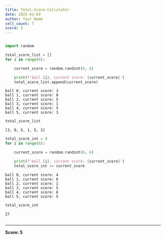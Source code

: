 ```yaml
---
title: Total-Score-Calculator
date: 2025-01-03
author: Your Name
cell_count: 7
score: 5
---
```


```python

```


```python
import random
```


```python
total_score_list = []
for i in range(6):

    current_score = random.randint(0, 6)

    print(f'ball {i}, current score: {current_score}')
    total_score_list.append(current_score)
```

    ball 0, current score: 3
    ball 1, current score: 0
    ball 2, current score: 5
    ball 3, current score: 1
    ball 4, current score: 5
    ball 5, current score: 3



```python
total_score_list
```




    [3, 0, 5, 1, 5, 3]




```python
total_score_int = 0
for i in range(6):

    current_score = random.randint(0, 6)

    print(f'ball {i}, current score: {current_score}')
    total_score_int += current_score
```

    ball 0, current score: 4
    ball 1, current score: 6
    ball 2, current score: 1
    ball 3, current score: 5
    ball 4, current score: 6
    ball 5, current score: 5



```python
total_score_int
```




    27




```python

```


---
**Score: 5**